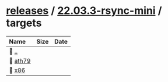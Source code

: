 ---
---

# [releases](/releases/) / [22.03.3-rsync-mini](/releases/22.03.3-rsync-mini/) / targets


| Name | Size | Date |
|:---|---:|---|
| 📁 [..](../) | | |
| 📁 [ath79](ath79) | | |
| 📁 [x86](x86) | | |

